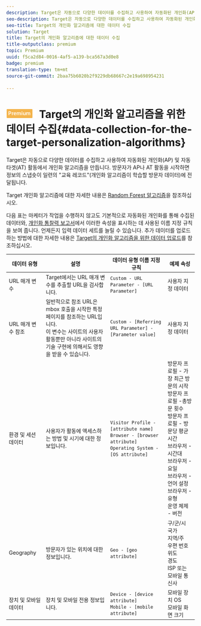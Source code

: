 ```yaml
---
description: Target은 자동으로 다양한 데이터를 수집하고 사용하여 자동화된 개인화(AP) 및 자동 타겟(AT) 활동에서 개인화 알고리즘을 만듭니다. 방문자가 AP나 AT 활동을 시작하면 정보의 스냅숏이 일련의 "교육 레코드"(개인화 알고리즘이 학습할 방문자 데이터)에 전달됩니다.
seo-description: Target은 자동으로 다양한 데이터를 수집하고 사용하여 자동화된 개인화(AP) 및 자동 타겟(AT) 활동에서 개인화 알고리즘을 만듭니다. 방문자가 AP나 AT 활동을 시작하면 정보의 스냅숏이 일련의 "교육 레코드"(개인화 알고리즘이 학습할 방문자 데이터)에 전달됩니다.
seo-title: Target의 개인화 알고리즘에 대한 데이터 수집
solution: Target
title: Target의 개인화 알고리즘에 대한 데이터 수집
title-outputclass: premium
topic: Premium
uuid: f5ca2d84-0016-4af5-a139-bca567a3d0e8
badge: premium
translation-type: tm+mt
source-git-commit: 2baa75b6020b2f9229db68667c2e19a698954231

---
```



# ![PREMIUM](/help/assets/premium.png) Target의 개인화 알고리즘을 위한 데이터 수집{#data-collection-for-the-target-personalization-algorithms}

Target은 자동으로 다양한 데이터를 수집하고 사용하여 자동화된 개인화(AP) 및 자동 타겟(AT) 활동에서 개인화 알고리즘을 만듭니다. 방문자가 AP나 AT 활동을 시작하면 정보의 스냅숏이 일련의 &quot;교육 레코드&quot;(개인화 알고리즘이 학습할 방문자 데이터)에 전달됩니다.

Target 개인화 알고리즘에 대한 자세한 내용은 [Random Forest 알고리즘](../../c-activities/t-automated-personalization/algo-random-forest.md#concept_48F3CDAA16A848D2A84CDCD19DAAE3AA)을 참조하십시오.

다음 표는 마케터가 작업을 수행하지 않고도 기본적으로 자동화된 개인화를 통해 수집된 데이터와, [개인화 통찰력 보고서](../../c-reports/c-personalization-insights-reports/personalization-insights-reports.md#concept_A897070E1EDC403EB84CFB7A6ECAD767)에서 이러한 속성을 표시하는 데 사용된 이름 지정 규칙을 보여 줍니다. 언제든지 입력 데이터 세트를 늘릴 수 있습니다. 추가 데이터를 업로드하는 방법에 대한 자세한 내용은 [Target의 개인화 알고리즘을 위한 데이터 업로드](../../c-activities/t-automated-personalization/uploading-data-for-the-target-personalization-algorithms.md#concept_85EA505B37E54514A1C8AB91553FEED6)를 참조하십시오.

| 데이터 유형 | 설명 | 데이터 유형 이름 지정 규칙 | 예제 속성 |
|--- |--- |--- |--- |
| URL 매개 변수 | Target에서는 URL 매개 변수를 추출할 URL을 검사합니다. | `Custom - URL Parameter - [URL Parameter]` | 사용자 지정 데이터 |
| URL 매개 변수 참조 | 일반적으로 참조 URL은 mbox 호출을 시작한 특정 페이지를 참조하는 URL입니다.<br>이 변수는 사이트의 사용자 활동뿐만 아니라 사이트의 기술 구현에 의해서도 영향을 받을 수 있습니다. | `Custom - [Referring URL Parameter] - [Parameter value]` | 사용자 지정 데이터 |
| 환경 및 세션 데이터 | 사용자가 활동에 액세스하는 방법 및 시기에 대한 정보입니다. | `Visitor Profile - [attribute name]`<br>`Browser - [browser attribute]`<br>`Operating System - [OS attribute]` | 방문자 프로필 - 가장 최근 방문의 시작<br>방문자 프로필 -총방문 횟수<br>방문자 프로필 - 방문당 평균 시간<br>브라우저 - 시간대<br>브라우저 - 요일<br>브라우저 - 언어 설정<br>브라우저 - 유형<br>운영 체제 - 버전 |
| Geography | 방문자가 있는 위치에 대한 정보입니다. | `Geo - [geo attribute]` | 구/군/시<br>국가<br>지역/주<br>우편 번호<br>위도<br>경도<br>ISP 또는 모바일 통신사 |
| 장치 및 모바일 데이터 | 장치 및 모바일 전용 정보입니다. | `Device - [device attribute]`<br>`Mobile - [mobile attribute]` | 모바일 장치 OS<br>모바일 화면 크기 |


